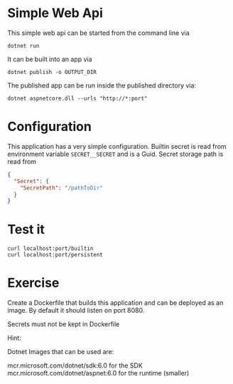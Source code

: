 # Simple Web Api

This simple web api can be started from the command line via
```shell
dotnet run
```

It can be built into an app via
```shell
dotnet publish -o OUTPUT_DIR
```

The published app can be run inside the published directory via:
```shell
dotnet aspnetcore.dll --urls "http://*:port"
```

# Configuration

This application has a very simple configuration. Builtin secret is read from environment variable ```SECRET__SECRET``` and is a Guid.
Secret storage path is read from 
```json
{
  "Secret": {
    "SecretPath": "/pathToDir"
  }
}
```

# Test it
```shell
curl localhost:port/builtin
curl localhost:port/persistent
```

# Exercise

Create a Dockerfile that builds this application and can be deployed as an image. By default it should listen on port 8080.

Secrets must not be kept in Dockerfile

Hint:

Dotnet Images that can be used are:

mcr.microsoft.com/dotnet/sdk:6.0 for the SDK
mcr.microsoft.com/dotnet/aspnet:6.0 for the runtime (smaller)